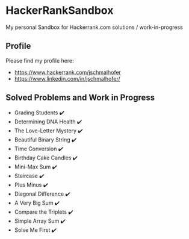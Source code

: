 # HackerRankSandbox
My personal Sandbox for Hackerrank.com solutions / work-in-progress

## Profile

Please find my profile here:

* https://www.hackerrank.com/jschmalhofer
* https://www.linkedin.com/in/jschmalhofer/

## Solved Problems and Work in Progress

* Grading Students :heavy_check_mark:
* Determining DNA Health :heavy_check_mark:
* The Love-Letter Mystery :heavy_check_mark:
* Beautiful Binary String :heavy_check_mark:
* Time Conversion :heavy_check_mark:
* Birthday Cake Candles :heavy_check_mark:
* Mini-Max Sum :heavy_check_mark:
* Staircase :heavy_check_mark:
* Plus Minus :heavy_check_mark:
* Diagonal Difference :heavy_check_mark:
* A Very Big Sum :heavy_check_mark:
* Compare the Triplets :heavy_check_mark:
* Simple Array Sum :heavy_check_mark:
* Solve Me First :heavy_check_mark: